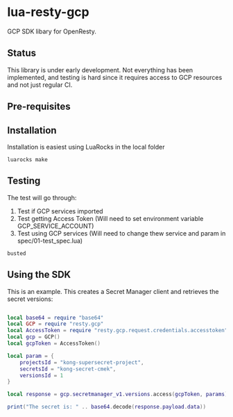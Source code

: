 # lua-resty-gcp

GCP SDK libary for OpenResty.

## Status

This library is under early development. Not everything has been implemented, and testing is hard since it requires access to GCP resources and not just regular CI.


## Pre-requisites


## Installation

Installation is easiest using LuaRocks in the local folder

```
luarocks make
```

## Testing

The test will go through:
1. Test if GCP services imported
2. Test getting Access Token (Will need to set environment variable GCP_SERVICE_ACCOUNT) 
3. Test using GCP services (Will need to change thew service and param in spec/01-test_spec.lua)

```
busted
```

## Using the SDK

This is an example. This creates a Secret Manager client and retrieves the secret versions:

``` lua

local base64 = require "base64"
local GCP = require "resty.gcp"
local AccessToken = require "resty.gcp.request.credentials.accesstoken"
local gcp = GCP()
local gcpToken = AccessToken()

local param = { 
    projectsId = "kong-supersecret-project", 
    secretsId = "kong-secret-cmek",
    versionsId = 1
}

local response = gcp.secretmanager_v1.versions.access(gcpToken, params)

print("The secret is: " .. base64.decode(response.payload.data))

```
